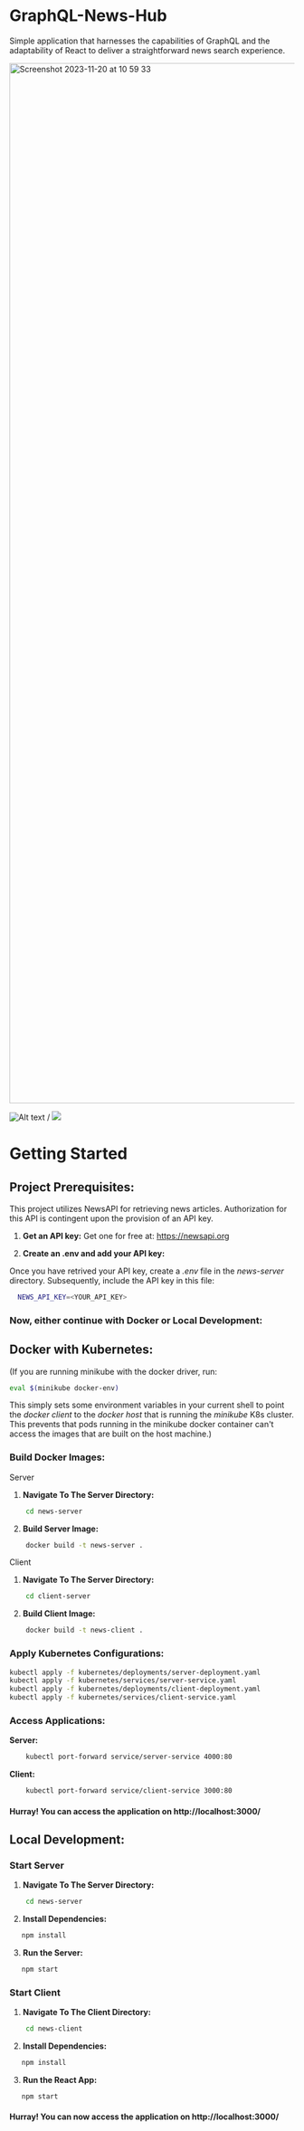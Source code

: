# GraphQL-News-Hub
Simple application that harnesses the capabilities of GraphQL and the adaptability of React to deliver a straightforward news search experience.

<img width="1840" alt="Screenshot 2023-11-20 at 10 59 33" src="https://github.com/eriksalsborn/GraphQL-News-Hub/assets/26621152/e03d2734-aa3a-43e8-8d04-d072cccb1983">

![Alt text](news-app-demo.gif) / ![](news-app-demo.gif)

# Getting Started 

## Project Prerequisites:

This project utilizes NewsAPI for retrieving news articles.
Authorization for this API is contingent upon the provision of an API key.

1. **Get an API key:**
Get one for free at: https://newsapi.org

2. **Create an .env and add your API key:**

Once you have retrived your API key, create a *.env* file in the *news-server* directory.
Subsequently, include the API key in this file:
```bash
  NEWS_API_KEY=<YOUR_API_KEY>
  ```

### **Now, either continue with Docker or Local Development:**

## Docker with Kubernetes:

(If you are running minikube with the docker driver, run:

  ```bash
  eval $(minikube docker-env)
  ```
This simply sets some environment variables in your current shell to point the *docker client* to the *docker host* that is running the *minikube* K8s cluster. This prevents that pods running in the minikube docker container can't access the images that are built on the host machine.)

### Build Docker Images:
Server

1. **Navigate To The Server Directory:**
```bash
    cd news-server
```
2. **Build Server Image:**
```bash
    docker build -t news-server .
```

Client

1. **Navigate To The Server Directory:**
```bash
    cd client-server
```
2. **Build Client Image:**
```bash
    docker build -t news-client .
```

### Apply Kubernetes Configurations:
   
```bash
kubectl apply -f kubernetes/deployments/server-deployment.yaml
kubectl apply -f kubernetes/services/server-service.yaml
kubectl apply -f kubernetes/deployments/client-deployment.yaml
kubectl apply -f kubernetes/services/client-service.yaml
```
    
### Access Applications:

**Server:**

```bash
    kubectl port-forward service/server-service 4000:80
```
**Client:**

```bash
    kubectl port-forward service/client-service 3000:80
```

#### Hurray! You can access the application on http://localhost:3000/

## Local Development:

### Start Server

1. **Navigate To The Server Directory:**
```bash
    cd news-server
```
2. **Install Dependencies:**
```bash
   npm install
```
3. **Run the Server:**
```bash
   npm start
```

### Start Client

1. **Navigate To The Client Directory:**
```bash
    cd news-client
```
2. **Install Dependencies:**
```bash
   npm install
```
3. **Run the React App:**
```bash
   npm start
```

#### Hurray! You can now access the application on http://localhost:3000/
